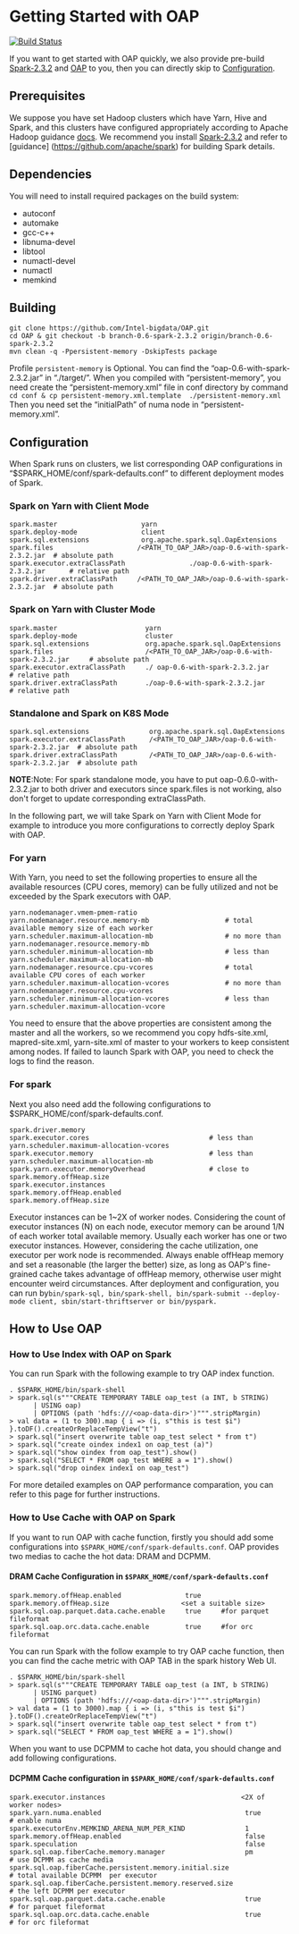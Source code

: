 # Getting Started with OAP
[![Build Status](https://travis-ci.org/Intel-bigdata/OAP.svg?branch=master)](https://travis-ci.org/Intel-bigdata/OAP)

If you want to get started with OAP quickly, we also provide pre-build [Spark-2.3.2]() and [OAP]() to you, then you can directly skip to [Configuration](#Configuration).
## Prerequisites
We suppose you have set Hadoop clusters which have Yarn, Hive and Spark, and this clusters have configured appropriately according to Apache Hadoop guidance [docs]( https://hadoop.apache.org/docs/stable/index.html).  We recommend you install [Spark-2.3.2]( https://github.com/apache/spark/tree/v2.3.2) and refer to [guidance] (https://github.com/apache/spark) for building Spark details.
## Dependencies
You will need to install required packages on the build system:
*	autoconf
*	automake
*	gcc-c++
*	libnuma-devel
*	libtool
*	numactl-devel
*	numactl
*	memkind
## Building

```
git clone https://github.com/Intel-bigdata/OAP.git
cd OAP & git checkout -b branch-0.6-spark-2.3.2 origin/branch-0.6-spark-2.3.2
mvn clean -q -Ppersistent-memory -DskipTests package
```
Profile `persistent-memory` is Optional.
You can find the “oap-0.6-with-spark-2.3.2.jar”  in “./target/”.
When you compiled with “persistent-memory”, you need create the “persistent-memory.xml” file in conf directory by command
`cd conf & cp persistent-memory.xml.template  ./persistent-memory.xml`
Then you need set the “initialPath” of numa node in “persistent-memory.xml”.

## Configuration
When Spark runs on clusters, we list corresponding OAP configurations in “$SPARK_HOME/conf/spark-defaults.conf” to different deployment modes of Spark.
### Spark on Yarn with Client Mode
```
spark.master                     yarn
spark.deploy-mode                client
spark.sql.extensions             org.apache.spark.sql.OapExtensions
spark.files                     /<PATH_TO_OAP_JAR>/oap-0.6-with-spark-2.3.2.jar  # absolute path  
spark.executor.extraClassPath                ./oap-0.6-with-spark-2.3.2.jar      # relative path
spark.driver.extraClassPath     /<PATH_TO_OAP_JAR>/oap-0.6-with-spark-2.3.2.jar  # absolute path
```
### Spark on Yarn with Cluster Mode

```
spark.master                      yarn
spark.deploy-mode                 cluster
spark.sql.extensions              org.apache.spark.sql.OapExtensions
spark.files                       /<PATH_TO_OAP_JAR>/oap-0.6-with-spark-2.3.2.jar     # absolute path    
spark.executor.extraClassPath     ./ oap-0.6-with-spark-2.3.2.jar                     # relative path 
spark.driver.extraClassPath       ./oap-0.6-with-spark-2.3.2.jar                      # relative path

```
### Standalone and Spark on K8S Mode
```
spark.sql.extensions               org.apache.spark.sql.OapExtensions
spark.executor.extraClassPath      /<PATH_TO_OAP_JAR>/oap-0.6-with-spark-2.3.2.jar  # absolute path
spark.driver.extraClassPath        /<PATH_TO_OAP_JAR>/oap-0.6-with-spark-2.3.2.jar  # absolute path
```

**NOTE**:Note: For spark standalone mode, you have to put oap-0.6.0-with-2.3.2.jar to both driver and executors since spark.files is not working, also don't forget to update corresponding extraClassPath. 

In the following part, we will take Spark on Yarn with Client Mode for example to introduce you more configurations to correctly deploy Spark with OAP.


### For yarn
With Yarn, you need to set the following properties to ensure all the available resources (CPU cores, memory) can be fully utilized and not be exceeded by the Spark executors with OAP.
```
yarn.nodemanager.vmem-pmem-ratio
yarn.nodemanager.resource.memory-mb                   # total available memory size of each worker
yarn.scheduler.maximum-allocation-mb                  # no more than yarn.nodemanager.resource.memory-mb
yarn.scheduler.minimum-allocation-mb                  # less than yarn.scheduler.maximum-allocation-mb
yarn.nodemanager.resource.cpu-vcores                  # total available CPU cores of each worker
yarn.scheduler.maximum-allocation-vcores              # no more than yarn.nodemanager.resource.cpu-vcores
yarn.scheduler.minimum-allocation-vcores              # less than yarn.scheduler.maximum-allocation-vcore
```
You need to ensure that the above properties are consistent among the master and all the workers, so we recommend you copy hdfs-site.xml, mapred-site.xml, yarn-site.xml of master to your workers to keep consistent among nodes. If failed to launch Spark with OAP, you need to check the logs to find the reason.
### For spark
Next you also need add the following configurations to $SPARK_HOME/conf/spark-defaults.conf. 
```
spark.driver.memory
spark.executor.cores                              # less than yarn.scheduler.maximum-allocation-vcores
spark.executor.memory                             # less than yarn.scheduler.maximum-allocation-mb                              
spark.yarn.executor.memoryOverhead                # close to spark.memory.offHeap.size
spark.executor.instances                                     
spark.memory.offHeap.enabled                    
spark.memory.offHeap.size
```
Executor instances can be 1~2X of worker nodes. Considering the count of executor instances (N) on each node, executor memory can be around 1/N of each worker total available memory. Usually each worker has one or two executor instances. However, considering the cache utilization, one executor per work node is recommended. Always enable offHeap memory and set a reasonable (the larger the better) size, as long as OAP's fine-grained cache takes advantage of offHeap memory, otherwise user might encounter weird circumstances.
After deployment and configuration, you can run by` bin/spark-sql, bin/spark-shell, bin/spark-submit --deploy-mode client, sbin/start-thriftserver or bin/pyspark. `

## How to Use OAP
### How to Use Index with OAP on Spark
You can run Spark with the following example to try OAP index function.
```
. $SPARK_HOME/bin/spark-shell
> spark.sql(s"""CREATE TEMPORARY TABLE oap_test (a INT, b STRING)
      | USING oap)
      | OPTIONS (path 'hdfs:///<oap-data-dir>')""".stripMargin)
> val data = (1 to 300).map { i => (i, s"this is test $i") }.toDF().createOrReplaceTempView("t")
> spark.sql("insert overwrite table oap_test select * from t")
> spark.sql("create oindex index1 on oap_test (a)")
> spark.sql("show oindex from oap_test").show()
> spark.sql("SELECT * FROM oap_test WHERE a = 1").show()
> spark.sql("drop oindex index1 on oap_test")
```
For  more detailed examples on OAP performance comparation, you can refer to this page for further instructions.

### How to Use Cache with OAP on Spark
If you want to run OAP with cache function, firstly you should add some configurations into `$SPARK_HOME/conf/spark-defaults.conf`. OAP provides two medias to cache the hot data: DRAM and DCPMM.

#### DRAM Cache Configuration in ` $SPARK_HOME/conf/spark-defaults.conf `
```
spark.memory.offHeap.enabled                true
spark.memory.offHeap.size                  <set a suitable size>
spark.sql.oap.parquet.data.cache.enable     true     #for parquet fileformat
spark.sql.oap.orc.data.cache.enable         true     #for orc fileformat
```
You can run Spark with the follow example to try OAP cache function, then you can find the cache metric with OAP TAB in the spark history Web UI.
```
. $SPARK_HOME/bin/spark-shell
> spark.sql(s"""CREATE TEMPORARY TABLE oap_test (a INT, b STRING)
      | USING parquet)
      | OPTIONS (path 'hdfs:///<oap-data-dir>')""".stripMargin)
> val data = (1 to 3000).map { i => (i, s"this is test $i") }.toDF().createOrReplaceTempView("t")
> spark.sql("insert overwrite table oap_test select * from t")
> spark.sql("SELECT * FROM oap_test WHERE a = 1").show()
```
When you want to use DCPMM to cache hot data, you should change and add following configurations.
#### DCPMM Cache configuration in `$SPARK_HOME/conf/spark-defaults.conf`
```
spark.executor.instances                                  <2X of worker nodes>
spark.yarn.numa.enabled                                    true            # enable numa
spark.executorEnv.MEMKIND_ARENA_NUM_PER_KIND               1
spark.memory.offHeap.enabled                               false
spark.speculation                                          false
spark.sql.oap.fiberCache.memory.manager                    pm              # use DCPMM as cache media
spark.sql.oap.fiberCache.persistent.memory.initial.size                    # total available DCPMM  per executor
spark.sql.oap.fiberCache.persistent.memory.reserved.size                   # the left DCPMM per executor
spark.sql.oap.parquet.data.cache.enable                    true            # for parquet fileformat
spark.sql.oap.orc.data.cache.enable                        true            # for orc fileformat
```
